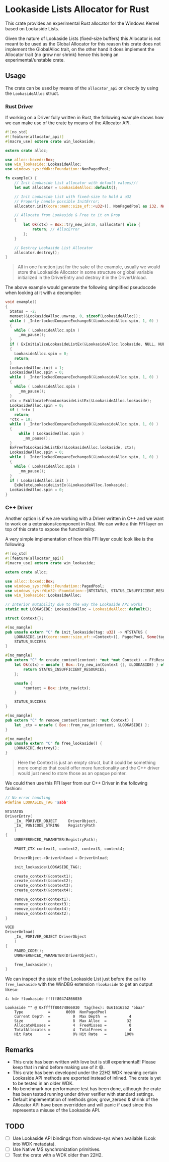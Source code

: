 # Lookaside Lists Allocator for Rust

This crate provides an experimental Rust allocator for the Windows Kernel based on Lookaside Lists.

Given the nature of Lookaside Lists (fixed-size buffers) this Allocator is not meant to be used as the Global Allocator for this reason this crate does not implement the GlobalAlloc trait,
on the other hand it does implement the Allocator trait (no grow nor shrink) hence this being an experimental/unstable crate.

## Usage
The crate can be used by means of the `allocator_api` or directly by using the `LookasideAlloc` struct.

### Rust Driver
If working on a Driver fully written in Rust, the following example shows how we can make use of the crate by means of the Allocator API.

```rust
#![no_std]
#![feature(allocator_api)]
#[macro_use] extern crate win_lookaside;

extern crate alloc;

use alloc::boxed::Box;
use win_lookaside::LookasideAlloc;
use windows_sys::Wdk::Foundation::NonPagedPool;

fn example() {
    // Init Lookaside List allocator with default values//!
    let mut allocator = LookasideAlloc::default();

    // Init Lookaside List with fixed-size to hold a u32
    // Properly handle possible InitError;
    allocator.init(core::mem::size_of::<u32>(), NonPagedPool as i32, None, None, None).unwrap();

    // Allocate from Lookaside & Free to it on Drop
    {
        let Ok(ctx) = Box::try_new_in(10, &allocator) else {
            return; // AllocError
        };
    }

    // Destroy Lookaside List Allocator
    allocator.destroy();
}
```
> All in one function just for the sake of the example, usually we would store the Lookaside Allocator in some structure or global variable initialized in the DriverEntry and destroy it in the DriverUnload.

The above example would generate the following simplified pseudocode when looking at it with a decompiler:   
```c
void example()
{
  Status = -2;
  memset(&LookasideAlloc.unwrap, 0, sizeof(LookasideAlloc));
  while ( _InterlockedCompareExchange8(&LookasideAlloc.spin, 1, 0) )
  {
    while ( LookasideAlloc.spin )
      _mm_pause();
  }
  if ( ExInitializeLookasideListEx(&LookasideAlloc.lookaside, NULL, NULL, NonPagedPool, 0, 4, 'LLrs', 0) )
  {
    LookasideAlloc.spin = 0;
    return;
  }
  LookasideAlloc.init = 1;
  LookasideAlloc.spin = 0;
  while ( _InterlockedCompareExchange8(&LookasideAlloc.spin, 1, 0) )
  {
    while ( LookasideAlloc.spin )
      _mm_pause();
  }
  ctx = ExAllocateFromLookasideListEx(&LookasideAlloc.lookaside);
  LookasideAlloc.spin = 0;
  if ( !ctx )
    return;
  *ctx = 10;
  while ( _InterlockedCompareExchange8(&LookasideAlloc.spin, 1, 0) )
  {
      while ( LookasideAlloc.spin )
        _mm_pause();
  }
  ExFreeToLookasideListEx(&LookasideAlloc.lookaside, ctx);
  LookasideAlloc.spin = 0;
  while ( _InterlockedCompareExchange8(&LookasideAlloc.spin, 1, 0) )
  {
    while ( LookasideAlloc.spin )
      _mm_pause();
  }
  if ( LookasideAlloc.init )
    ExDeleteLookasideListEx(&LookasideAlloc.lookaside);
  LookasideAlloc.spin = 0;
}
```

### C++ Driver
Another option is if we are working with a Driver written in C++ and we want to work on a extensions/component in Rust. We can write a thin FFI layer on top of this crate to expose the functionality.

A very simple implementation of how this FFI layer could look like is the following:
```rust
#![no_std]
#![feature(allocator_api)]
#[macro_use] extern crate win_lookaside;

extern crate alloc;

use alloc::boxed::Box;
use windows_sys::Wdk::Foundation::PagedPool;
use windows_sys::Win32::Foundation::{NTSTATUS, STATUS_INSUFFICIENT_RESOURCES, STATUS_SUCCESS};
use win_lookaside::LookasideAlloc;

// Interior mutability due to the way the Lookaside API works
static mut LOOKASIDE: LookasideAlloc = LookasideAlloc::default();

struct Context{};

#[no_mangle]
pub unsafe extern "C" fn init_lookaside(tag: u32) -> NTSTATUS {
    LOOKASIDE.init(core::mem::size_of::<Context>(), PagedPool, Some(tag), None, None )?;
    STATUS_SUCCESS
}

#[no_mangle]
pub extern "C" fn create_context(context: *mut *mut Context) -> FfiResult<()> {
    let Ok(ctx) = unsafe { Box::try_new_in(Context {}, &LOOKASIDE) } else {
        return STATUS_INSUFFICIENT_RESOURCES;
    };

    unsafe {
        *context = Box::into_raw(ctx);
    }

    STATUS_SUCCESS
}

#[no_mangle]
pub extern "C" fn remove_context(context: *mut Context) {
    let _ctx = unsafe { Box::from_raw_in(context, &LOOKASIDE) };
}

#[no_mangle]
pub unsafe extern "C" fn free_lookaside() {
    LOOKASIDE.destroy();
}
```
> Here the Context is just an empty struct, but it could be something more complex that could offer more functionality and the C++ driver would just need to store those as an opaque pointer.

We could then use this FFI layer from our C++ Driver in the following fashion:
```cpp
// No error handling
#define LOOKASIDE_TAG 'aabb'

NTSTATUS
DriverEntry(
    _In_ PDRIVER_OBJECT     DriverObject,
    _In_ PUNICODE_STRING    RegistryPath
    )
{ 
    UNREFERENCED_PARAMETER(RegistryPath);

    PRUST_CTX context1, context2, context3, context4;

    DriverObject->DriverUnload = DriverUnload;

    init_lookaside(LOOKASIDE_TAG);

    create_context(&context1);
    create_context(&context2);
    create_context(&context3);
    create_context(&context4);

    remove_context(context1);
    remove_context(context3);
    remove_context(context4);
    remove_context(context2);
}

VOID
DriverUnload(
    _In_ PDRIVER_OBJECT DriverObject
    )
{
    PAGED_CODE();
    UNREFERENCED_PARAMETER(DriverObject);

    free_lookaside();
}
```
We can inspect the state of the Lookaside List just before the call to `free_lookaside` with the WinDBG extension `!lookaside` to get an output likeso:

```
4: kd> !lookaside fffff80474866030

Lookaside "" @ 0xfffff80474866030  Tag(hex): 0x61616262 "bbaa"
    Type           =       0000  NonPagedPool
    Current Depth  =          0  Max Depth  =          4
    Size           =          8  Max Alloc  =         32
    AllocateMisses =          4  FreeMisses =          0
    TotalAllocates =          4  TotalFrees =          4
    Hit Rate       =          0% Hit Rate   =        100%
```

## Remarks
- This crate has been written with love but is still experimental!! Please keep that in mind before making use of it 😄.
- This crate has been developed under the 22H2 WDK meaning certain Lookaside API methods are exported instead of inlined. The crate is yet to be tested in an older WDK.
- No benchmark nor performance test has been done, although the crate has been tested running under driver verifier with standard settings.
- Default implementation of methods grow, grow_zeroed & shrink of the Allocator API have been overridden and will panic if used since this represents a misuse of the Lookaside API. 

## TODO
- [ ] Use Lookaside API bindings from windows-sys when available (Look into WDK metadata).
- [ ] Use Native MS synchronization primitives.
- [ ] Test the crate with a WDK older than 22H2.